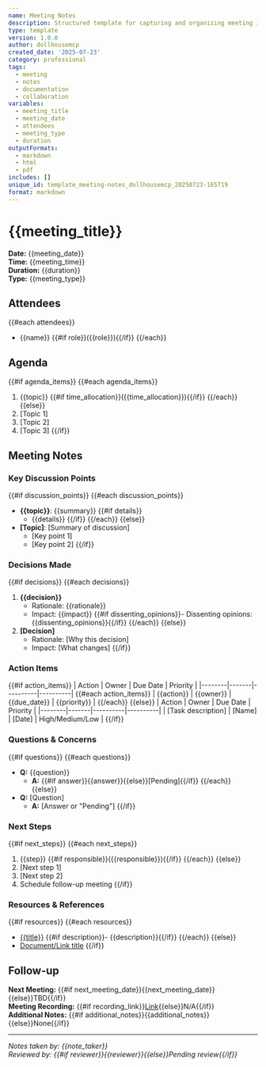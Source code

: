 ```yaml
---
name: Meeting Notes
description: Structured template for capturing and organizing meeting information
type: template
version: 1.0.0
author: dollhousemcp
created_date: '2025-07-23'
category: professional
tags:
  - meeting
  - notes
  - documentation
  - collaboration
variables:
  - meeting_title
  - meeting_date
  - attendees
  - meeting_type
  - duration
outputFormats:
  - markdown
  - html
  - pdf
includes: []
unique_id: template_meeting-notes_dollhousemcp_20250723-165719
format: markdown
---
```


# {{meeting_title}}

**Date:** {{meeting_date}}  
**Time:** {{meeting_time}}  
**Duration:** {{duration}}  
**Type:** {{meeting_type}}  

## Attendees
{{#each attendees}}
- {{name}} {{#if role}}({{role}}){{/if}}
{{/each}}

## Agenda
{{#if agenda_items}}
{{#each agenda_items}}
1. {{topic}} {{#if time_allocation}}({{time_allocation}}){{/if}}
{{/each}}
{{else}}
1. [Topic 1]
2. [Topic 2]
3. [Topic 3]
{{/if}}

## Meeting Notes

### Key Discussion Points
{{#if discussion_points}}
{{#each discussion_points}}
- **{{topic}}**: {{summary}}
  {{#if details}}
  - {{details}}
  {{/if}}
{{/each}}
{{else}}
- **[Topic]**: [Summary of discussion]
  - [Key point 1]
  - [Key point 2]
{{/if}}

### Decisions Made
{{#if decisions}}
{{#each decisions}}
1. **{{decision}}**
   - Rationale: {{rationale}}
   - Impact: {{impact}}
   {{#if dissenting_opinions}}- Dissenting opinions: {{dissenting_opinions}}{{/if}}
{{/each}}
{{else}}
1. **[Decision]**
   - Rationale: [Why this decision]
   - Impact: [What changes]
{{/if}}

### Action Items
{{#if action_items}}
| Action | Owner | Due Date | Priority |
|--------|-------|----------|----------|
{{#each action_items}}
| {{action}} | {{owner}} | {{due_date}} | {{priority}} |
{{/each}}
{{else}}
| Action | Owner | Due Date | Priority |
|--------|-------|----------|----------|
| [Task description] | [Name] | [Date] | High/Medium/Low |
{{/if}}

### Questions & Concerns
{{#if questions}}
{{#each questions}}
- **Q:** {{question}}
  - **A:** {{#if answer}}{{answer}}{{else}}[Pending]{{/if}}
{{/each}}
{{else}}
- **Q:** [Question]
  - **A:** [Answer or "Pending"]
{{/if}}

### Next Steps
{{#if next_steps}}
{{#each next_steps}}
1. {{step}} {{#if responsible}}({{responsible}}){{/if}}
{{/each}}
{{else}}
1. [Next step 1]
2. [Next step 2]
3. Schedule follow-up meeting
{{/if}}

### Resources & References
{{#if resources}}
{{#each resources}}
- [{{title}}]({{url}}) {{#if description}}- {{description}}{{/if}}
{{/each}}
{{else}}
- [Document/Link title](URL)
{{/if}}

## Follow-up
**Next Meeting:** {{#if next_meeting_date}}{{next_meeting_date}}{{else}}TBD{{/if}}  
**Meeting Recording:** {{#if recording_link}}[Link]({{recording_link}}){{else}}N/A{{/if}}  
**Additional Notes:** {{#if additional_notes}}{{additional_notes}}{{else}}None{{/if}}

---
*Notes taken by: {{note_taker}}*  
*Reviewed by: {{#if reviewer}}{{reviewer}}{{else}}Pending review{{/if}}*
